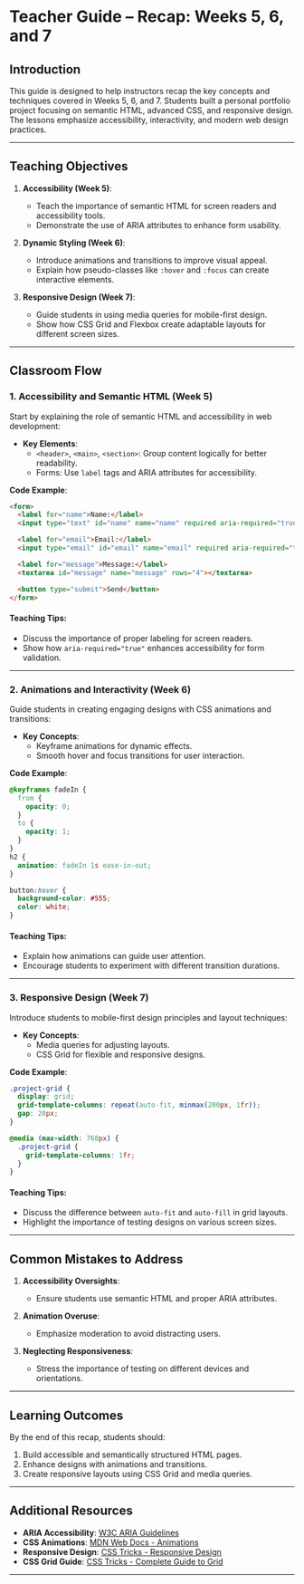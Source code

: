 # **Teacher Guide – Recap: Weeks 5, 6, and 7**

## **Introduction**

This guide is designed to help instructors recap the key concepts and techniques covered in Weeks 5, 6, and 7. Students built a personal portfolio project focusing on semantic HTML, advanced CSS, and responsive design. The lessons emphasize accessibility, interactivity, and modern web design practices.

---

## **Teaching Objectives**

1. **Accessibility (Week 5)**:

   - Teach the importance of semantic HTML for screen readers and accessibility tools.
   - Demonstrate the use of ARIA attributes to enhance form usability.

2. **Dynamic Styling (Week 6)**:

   - Introduce animations and transitions to improve visual appeal.
   - Explain how pseudo-classes like `:hover` and `:focus` can create interactive elements.

3. **Responsive Design (Week 7)**:
   - Guide students in using media queries for mobile-first design.
   - Show how CSS Grid and Flexbox create adaptable layouts for different screen sizes.

---

## **Classroom Flow**

### **1. Accessibility and Semantic HTML (Week 5)**

Start by explaining the role of semantic HTML and accessibility in web development:

- **Key Elements**:
  - `<header>`, `<main>`, `<section>`: Group content logically for better readability.
  - Forms: Use `label` tags and ARIA attributes for accessibility.

**Code Example**:

```html
<form>
  <label for="name">Name:</label>
  <input type="text" id="name" name="name" required aria-required="true" />

  <label for="email">Email:</label>
  <input type="email" id="email" name="email" required aria-required="true" />

  <label for="message">Message:</label>
  <textarea id="message" name="message" rows="4"></textarea>

  <button type="submit">Send</button>
</form>
```

#### **Teaching Tips**:

- Discuss the importance of proper labeling for screen readers.
- Show how `aria-required="true"` enhances accessibility for form validation.

---

### **2. Animations and Interactivity (Week 6)**

Guide students in creating engaging designs with CSS animations and transitions:

- **Key Concepts**:
  - Keyframe animations for dynamic effects.
  - Smooth hover and focus transitions for user interaction.

**Code Example**:

```css
@keyframes fadeIn {
  from {
    opacity: 0;
  }
  to {
    opacity: 1;
  }
}
h2 {
  animation: fadeIn 1s ease-in-out;
}

button:hover {
  background-color: #555;
  color: white;
}
```

#### **Teaching Tips**:

- Explain how animations can guide user attention.
- Encourage students to experiment with different transition durations.

---

### **3. Responsive Design (Week 7)**

Introduce students to mobile-first design principles and layout techniques:

- **Key Concepts**:
  - Media queries for adjusting layouts.
  - CSS Grid for flexible and responsive designs.

**Code Example**:

```css
.project-grid {
  display: grid;
  grid-template-columns: repeat(auto-fit, minmax(200px, 1fr));
  gap: 20px;
}

@media (max-width: 768px) {
  .project-grid {
    grid-template-columns: 1fr;
  }
}
```

#### **Teaching Tips**:

- Discuss the difference between `auto-fit` and `auto-fill` in grid layouts.
- Highlight the importance of testing designs on various screen sizes.

---

## **Common Mistakes to Address**

1. **Accessibility Oversights**:

   - Ensure students use semantic HTML and proper ARIA attributes.

2. **Animation Overuse**:

   - Emphasize moderation to avoid distracting users.

3. **Neglecting Responsiveness**:
   - Stress the importance of testing on different devices and orientations.

---

## **Learning Outcomes**

By the end of this recap, students should:

1. Build accessible and semantically structured HTML pages.
2. Enhance designs with animations and transitions.
3. Create responsive layouts using CSS Grid and media queries.

---

## **Additional Resources**

- **ARIA Accessibility**: [W3C ARIA Guidelines](https://www.w3.org/WAI/standards-guidelines/aria/)
- **CSS Animations**: [MDN Web Docs - Animations](https://developer.mozilla.org/en-US/docs/Web/CSS/animation)
- **Responsive Design**: [CSS Tricks - Responsive Design](https://css-tricks.com/snippets/css/a-guide-to-responsive-design/)
- **CSS Grid Guide**: [CSS Tricks - Complete Guide to Grid](https://css-tricks.com/snippets/css/complete-guide-grid/)

---
